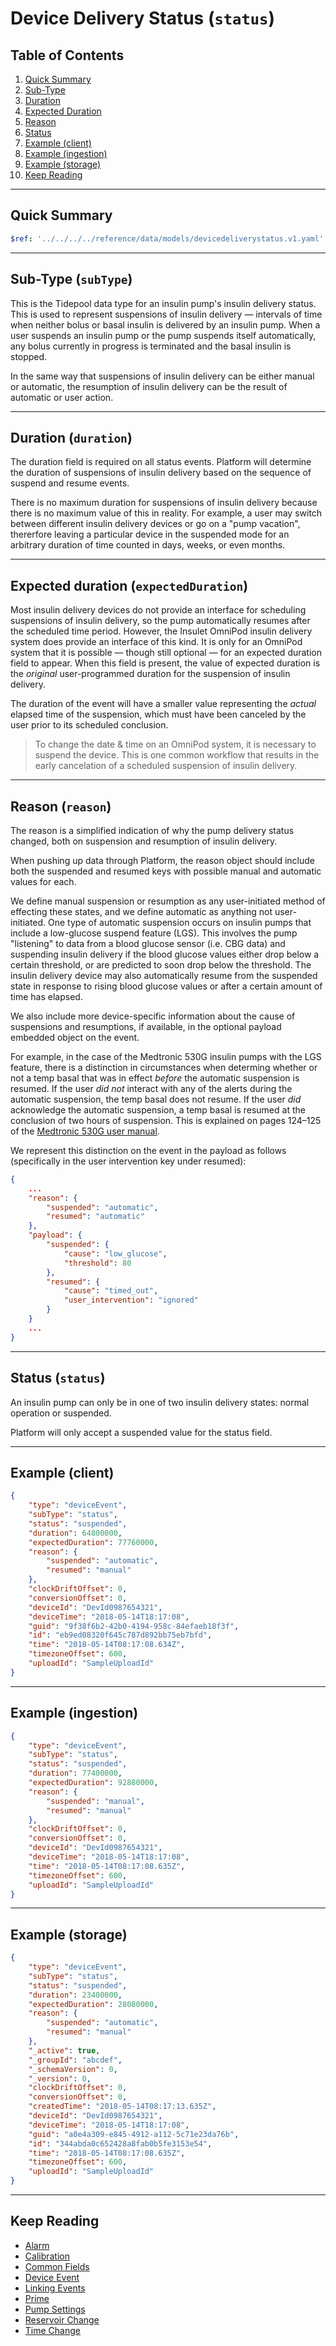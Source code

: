 # Device Delivery Status (`status`)

## Table of Contents

1. [Quick Summary](#quick-summary)
2. [Sub-Type](#subtype-subtype)
3. [Duration](#duration-duration)
4. [Expected Duration](#expected-duration-expectedduration)
5. [Reason](#reason-reason)
6. [Status](#status-status)
7. [Example (client)](#example-client)
8. [Example (ingestion)](#example-ingestion)
9. [Example (storage)](#example-storage)
10. [Keep Reading](#keep-reading)

---

## Quick Summary

```yaml json_schema
$ref: '../../../../reference/data/models/devicedeliverystatus.v1.yaml'
```

---

## Sub-Type (`subType`)

This is the Tidepool data type for an insulin pump's insulin delivery status. This is used to represent suspensions of insulin delivery — intervals of time when neither bolus or basal insulin is delivered by an insulin pump. When a user suspends an insulin pump or the pump suspends itself automatically, any bolus currently in progress is terminated and the basal insulin is stopped.

In the same way that suspensions of insulin delivery can be either manual or automatic, the resumption of insulin delivery can be the result of automatic or user action.

---

## Duration (`duration`)

The duration field is required on all status events. Platform will determine the duration of suspensions of insulin delivery based on the sequence of suspend and resume events.

There is no maximum duration for suspensions of insulin delivery because there is no maximum value of this in reality. For example, a user may switch between different insulin delivery devices or go on a "pump vacation", thererfore leaving a particular device in the suspended mode for an arbitrary duration of time counted in days, weeks, or even months.

---

## Expected duration (`expectedDuration`)

Most insulin delivery devices do not provide an interface for scheduling suspensions of insulin delivery, so the pump automatically resumes after the scheduled time period. However, the Insulet OmniPod insulin delivery system does provide an interface of this kind. It is only for an OmniPod system that it is possible — though still optional — for an expected duration field to appear. When this field is present, the value of expected duration is the *original* user-programmed duration for the suspension of insulin delivery.

The duration of the event will have a smaller value representing the *actual* elapsed time of the suspension, which must have been canceled by the user prior to its scheduled conclusion.

<!-- theme: info -->

> To change the date & time on an OmniPod system, it is necessary to suspend the device. This is one common workflow that results in the early cancelation of a scheduled suspension of insulin delivery.

---

## Reason (`reason`)

The reason is a simplified indication of why the pump delivery status changed, both on suspension and resumption of insulin delivery.

When pushing up data through Platform, the reason object should include both the suspended and resumed keys with possible manual and automatic values for each.

We define manual suspension or resumption as any user-initiated method of effecting these states, and we define automatic as anything not user-initiated. One type of automatic suspension  occurs on insulin pumps that include a low-glucose suspend feature (LGS). This involves the pump "listening" to data from a blood glucose sensor (i.e. CBG data) and suspending insulin delivery if the blood glucose values either drop below a certain threshold, or are predicted to soon drop below the threshold. The insulin delivery device may also automatically resume from the suspended state in response to rising blood glucose values or after a certain amount of time has elapsed.

We also include more device-specific information about the cause of suspensions and resumptions, if available, in the optional payload embedded object on the event.

For example, in the case of the Medtronic 530G insulin pumps with the LGS feature, there is a distinction in circumstances when determing whether or not a temp basal that was in effect *before* the automatic suspension is resumed. If the user *did not* interact with any of the alerts during the automatic suspension, the temp basal does not resume. If the user *did* acknowledge the automatic suspension, a temp basal is resumed at the conclusion of two hours of suspension. This is explained on pages 124–125 of the [Medtronic 530G user manual](http://www.accessdata.fda.gov/cdrh_docs/pdf12/p120010c.pdf).

We represent this distinction on the event in the payload as follows (specifically in the user intervention key under resumed):

```json
{
    ...
    "reason": {
        "suspended": "automatic",
        "resumed": "automatic"
    },
    "payload": {
        "suspended": {
            "cause": "low_glucose",
            "threshold": 80
        },
        "resumed": {
            "cause": "timed_out",
            "user_intervention": "ignored"
        }
    }
    ...
}
```

---

## Status (`status`)

An insulin pump can only be in one of two insulin delivery states: normal operation or suspended.

Platform will only accept a suspended value for the status field.

---

## Example (client)

```json
{
    "type": "deviceEvent",
    "subType": "status",
    "status": "suspended",
    "duration": 64800000,
    "expectedDuration": 77760000,
    "reason": {
        "suspended": "automatic",
        "resumed": "manual"
    },
    "clockDriftOffset": 0,
    "conversionOffset": 0,
    "deviceId": "DevId0987654321",
    "deviceTime": "2018-05-14T18:17:08",
    "guid": "9f38f6b2-42b0-4194-958c-84efaeb18f3f",
    "id": "eb9ed08320f645c787d892bb75eb7bfd",
    "time": "2018-05-14T08:17:08.634Z",
    "timezoneOffset": 600,
    "uploadId": "SampleUploadId"
}
```

---

## Example (ingestion)

```json
{
    "type": "deviceEvent",
    "subType": "status",
    "status": "suspended",
    "duration": 77400000,
    "expectedDuration": 92880000,
    "reason": {
        "suspended": "manual",
        "resumed": "manual"
    },
    "clockDriftOffset": 0,
    "conversionOffset": 0,
    "deviceId": "DevId0987654321",
    "deviceTime": "2018-05-14T18:17:08",
    "time": "2018-05-14T08:17:08.635Z",
    "timezoneOffset": 600,
    "uploadId": "SampleUploadId"
}
```

---

## Example (storage)

```json
{
    "type": "deviceEvent",
    "subType": "status",
    "status": "suspended",
    "duration": 23400000,
    "expectedDuration": 28080000,
    "reason": {
        "suspended": "automatic",
        "resumed": "manual"
    },
    "_active": true,
    "_groupId": "abcdef",
    "_schemaVersion": 0,
    "_version": 0,
    "clockDriftOffset": 0,
    "conversionOffset": 0,
    "createdTime": "2018-05-14T08:17:13.635Z",
    "deviceId": "DevId0987654321",
    "deviceTime": "2018-05-14T18:17:08",
    "guid": "a0e4a309-e845-4912-a112-5c71e23da76b",
    "id": "344abda0c652428a8fab0b5fe3153e54",
    "time": "2018-05-14T08:17:08.635Z",
    "timezoneOffset": 600,
    "uploadId": "SampleUploadId"
}
```

---

## Keep Reading

* [Alarm](./device-data/data-types/device-event/alarm.md)
* [Calibration](./device-data/data-types/device-event/calibration.md)
* [Common Fields](./device-data/common-fields.md)
* [Device Event](./device-data/data-types/device-event.md)
* [Linking Events](./device-data/linking-events.md)
* [Prime](./device-data/data-types/device-event/prime.md)
* [Pump Settings](device-data/data-types/pump-settings)
* [Reservoir Change](./device-data/data-types/device-event/reservoir-change.md)
* [Time Change](./device-data/data-types/device-event/time-change.md)
